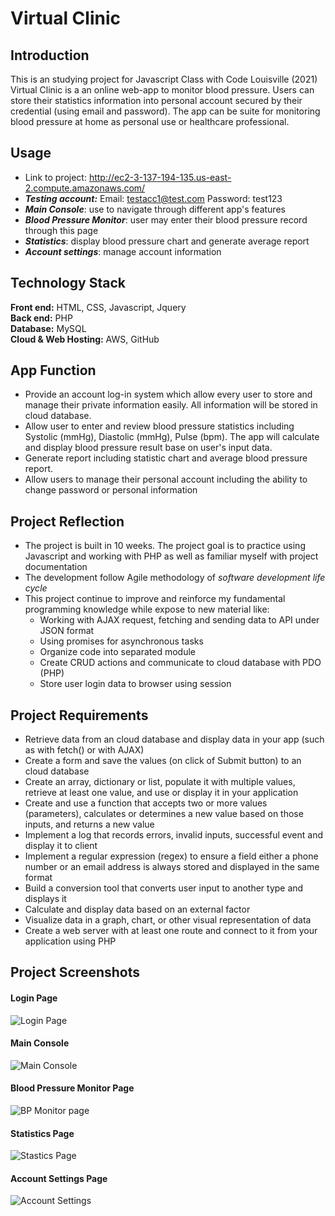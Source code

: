 # Virtual Clinic
## Introduction
This is an studying project for Javascript Class with Code Louisville (2021) \
Virtual Clinic is a an online web-app to monitor blood pressure. Users can store their statistics information into personal account secured by their credential (using email and password). The app can be suite for monitoring blood pressure at home as personal use or healthcare professional. 

## Usage
- Link to project: http://ec2-3-137-194-135.us-east-2.compute.amazonaws.com/
- ***Testing account:***
Email: testacc1@test.com
Password: test123
- ***Main Console***: use to navigate through different app's features
- ***Blood Pressure Monitor***: user may enter their blood pressure record through this page
- ***Statistics***: display blood pressure chart and generate average report
- ***Account settings***: manage account information


## Technology Stack
**Front end:** HTML, CSS, Javascript, Jquery \
**Back end:** PHP \
**Database:** MySQL \
**Cloud & Web Hosting:** AWS, GitHub

## App Function

 - Provide an account log-in system which allow every user to store and manage their private information easily. All information will be stored in cloud database.
 - Allow user to enter and review blood pressure statistics including Systolic (mmHg), Diastolic (mmHg), Pulse (bpm). The app will calculate and display blood pressure result base on user's input data.
 - Generate report including statistic chart and average blood pressure report.
 - Allow users to manage their personal account including the ability to change password or personal information

## Project Reflection
 - The project is built in 10 weeks. The project goal is to practice using Javascript and working with PHP as well as familiar myself with project documentation
 - The development follow Agile methodology of *software development life cycle*
 - This project continue to improve and reinforce my fundamental programming knowledge while expose to new material like:
    * Working with AJAX request, fetching and sending data to API under JSON format 
    * Using promises for asynchronous tasks
    * Organize code into separated module
    * Create CRUD actions and communicate to cloud database with PDO (PHP)
    *  Store user login data to browser using session

## Project Requirements
 -  Retrieve data from an cloud database and display data in your app (such as with fetch() or with AJAX)
 - Create a form and save the values (on click of Submit button) to an cloud database
 - Create an array, dictionary or list, populate it with multiple values, retrieve at least one value, and use or display it in your application
- Create and use a function that accepts two or more values (parameters), calculates or determines a new value based on those inputs, and returns a new value
- Implement a log that records errors, invalid inputs, successful event and display it to client
- Implement a regular expression (regex) to ensure a field either a phone number or an email address is always stored and displayed in the same format
- Build a conversion tool that converts user input to another type and displays it
- Calculate and display data based on an external factor
- Visualize data in a graph, chart, or other visual representation of data
- Create a web server with at least one route and connect to it from your application using PHP

## Project Screenshots
#### Login Page
![Login Page](https://i.postimg.cc/zfr58w6B/Project7-image1.png)

#### Main Console
![Main Console](https://i.postimg.cc/W1nZGS5y/Screenshot-2021-10-26-213735.png)

#### Blood Pressure Monitor Page
![BP Monitor page](https://i.postimg.cc/4dcSdjcR/Project7-image2.png)

#### Statistics Page
![Stastics Page](https://i.postimg.cc/76SKD0vx/Project7-image3.png)

#### Account Settings Page
![Account Settings](https://i.postimg.cc/4yhCwmrv/test.png)